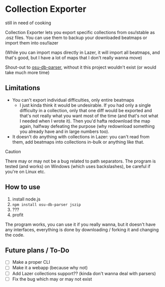 # Collection Exporter
still in need of cooking

Collection Exporter lets you export specific collections from osu!stable as .osz files. You can use them to backup your downloaded beatmaps or import them into osu!lazer

(While you can import maps directly in Lazer, it will import all beatmaps, and that's good, but I have a lot of maps that I don't really wanna move)

Shout-out to [osu-db-parser](https://github.com/KotRikD/osu-db-parser), without it this project wouldn't exist (or would take much more time)

## Limitations

- You can't export individual difficulties, only entire beatmaps
    - I just kinda think it would be undesirable. If you had only a single difficulty in a collection, only that one diff would be exported and that's not really what you want most of the time (and that's not what I needed when I wrote it). Then you'd hafta redownload the map again, halfway defeating the purpose (why redownload something you already have and in large numbers too). 
- It doesn't do anything with collections in Lazer: you can't read from them, add beatmaps into collections in-bulk or anything like that.
> [!CAUTION]
> There may or may not be a bug related to path separators. The program is tested (and works) on Windows (which uses backslashes), be careful if you're on Linux etc.

## How to use
1. install node.js
2. `npm install osu-db-parser jszip`
3. ???
4. profit

The program works, you can use it if you really wanna, but it doesn't have any interfaces, everything is done by downloading / forking it and changing the code.

## Future plans / To-Do
- [ ] Make a proper CLI
- [ ] Make it a webapp (because why not)
- [ ] Add Lazer collections support?? (kinda don't wanna deal with parsers)
- [ ] Fix the bug which may or may not exist
